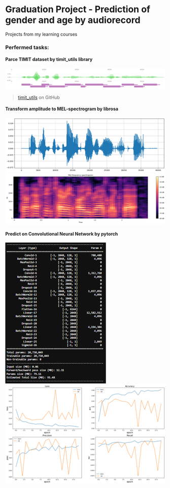 # Graduation Project - Prediction of gender and age by audiorecord
Projects from my learning courses
### Perfermed tasks:
#### Parce TIMIT dataset by timit_utils library
<picture>
  <source media="(prefers-color-scheme: dark)" srcset="https://github.com/KaraVVI/GraduationProject/blob/main/timit_utils.png">
  <source media="(prefers-color-scheme: light)" srcset="https://github.com/KaraVVI/GraduationProject/blob/main/timit_utils.png">
  <img alt="Amplitude" src="https://github.com/KaraVVI/GraduationProject/blob/main/timit_utils.png">
</picture>

> [timit_utils](https://github.com/colinator/timit_utils) on GitHub

#### Transform amplitude to MEL-spectrogram by librosa
<picture>
  <source media="(prefers-color-scheme: dark)" srcset="https://github.com/KaraVVI/GraduationProject/blob/main/amplitude.png">
  <source media="(prefers-color-scheme: light)" srcset="https://github.com/KaraVVI/GraduationProject/blob/main/amplitude.png">
  <img alt="Amplitude" src="https://github.com/KaraVVI/GraduationProject/blob/main/amplitude.png">
</picture>
<picture>
  <source media="(prefers-color-scheme: dark)" srcset="https://github.com/KaraVVI/GraduationProject/blob/main/MEL-spec.png">
  <source media="(prefers-color-scheme: light)" srcset="https://github.com/KaraVVI/GraduationProject/blob/main/MEL-spec.png">
  <img alt="MEL" src="https://github.com/KaraVVI/GraduationProject/blob/main/MEL-spec.png">
</picture>

#### Predict on Convolutional Neural Network by pytorch
<picture>
  <source media="(prefers-color-scheme: dark)" srcset="https://github.com/KaraVVI/GraduationProject/blob/main/model.png">
  <source media="(prefers-color-scheme: light)" srcset="https://github.com/KaraVVI/GraduationProject/blob/main/model.png">
  <img alt="MEL" src="https://github.com/KaraVVI/GraduationProject/blob/main/model.png">
</picture>
<picture>
  <source media="(prefers-color-scheme: dark)" srcset="https://github.com/KaraVVI/GraduationProject/blob/main/metrics.png">
  <source media="(prefers-color-scheme: light)" srcset="https://github.com/KaraVVI/GraduationProject/blob/main/metrics.png">
  <img alt="MEL" src="https://github.com/KaraVVI/GraduationProject/blob/main/metrics.png">
</picture>
